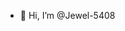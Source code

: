 - 👋 Hi, I’m @Jewel-5408

<!---
Jewel-5408/Jewel-5408 is a ✨ special ✨ repository because its `README.md` (this file) appears on your GitHub profile.
You can click the Preview link to take a look at your changes.
--->
